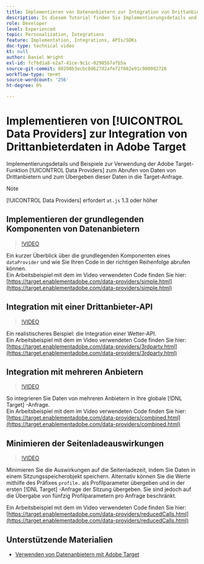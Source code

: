 ```yaml
---
title: Implementieren von Datenanbietern zur Integration von Drittanbieterdaten
description: In diesem Tutorial finden Sie Implementierungsdetails und Beispiele dazu, wie Sie mit der Adobe Target-Datenanbieter-Funktion Daten von Drittanbietern abrufen und in der Target-Anfrage übergeben können.
role: Developer
level: Experienced
topic: Personalization, Integrations
feature: Implementation, Integrations, APIs/SDKs
doc-type: technical video
kt: null
author: Daniel Wright
exl-id: fcf6d1a8-e2a7-41ce-9c1c-02985b7afb5a
source-git-commit: 80208b3ecbc0d627d2afe72f882e91c9800d2726
workflow-type: tm+mt
source-wordcount: '256'
ht-degree: 0%

---
```


# Implementieren von [!UICONTROL Data Providers] zur Integration von Drittanbieterdaten in Adobe Target

Implementierungsdetails und Beispiele zur Verwendung der Adobe Target-Funktion [!UICONTROL Data Providers] zum Abrufen von Daten von Drittanbietern und zum Übergeben dieser Daten in die Target-Anfrage.

>[!NOTE]
>
>[!UICONTROL Data Providers] erfordert `at.js` 1.3 oder höher

## Implementieren der grundlegenden Komponenten von Datenanbietern

>[!VIDEO](https://video.tv.adobe.com/v/22348/?quality=12)

Ein kurzer Überblick über die grundlegenden Komponenten eines `dataProvider` und wie Sie Ihren Code in der richtigen Reihenfolge abrufen können.\
Ein Arbeitsbeispiel mit dem im Video verwendeten Code finden Sie hier:
[https://target.enablementadobe.com/data-providers/simple.html](https://target.enablementadobe.com/data-providers/simple.html)

## Integration mit einer Drittanbieter-API

>[!VIDEO](https://video.tv.adobe.com/v/22345/)

Ein realistischeres Beispiel: die Integration einer Wetter-API.\
Ein Arbeitsbeispiel mit dem im Video verwendeten Code finden Sie hier:
[https://target.enablementadobe.com/data-providers/3rdparty.html](https://target.enablementadobe.com/data-providers/3rdparty.html)

## Integration mit mehreren Anbietern

>[!VIDEO](https://video.tv.adobe.com/v/22346/)

So integrieren Sie Daten von mehreren Anbietern in Ihre globale [!DNL Target] -Anfrage.\
Ein Arbeitsbeispiel mit dem im Video verwendeten Code finden Sie hier:
[https://target.enablementadobe.com/data-providers/combined.html](https://target.enablementadobe.com/data-providers/combined.html)

## Minimieren der Seitenladeauswirkungen

>[!VIDEO](https://video.tv.adobe.com/v/22347/)

Minimieren Sie die Auswirkungen auf die Seitenladezeit, indem Sie Daten in einem Sitzungsspeicherobjekt speichern. Alternativ können Sie die Werte mithilfe des Präfixes `profile.` als Profilparameter übergeben und in der ersten [!DNL Target] -Anfrage der Sitzung übergeben. Sie sind jedoch auf die Übergabe von fünfzig Profilparametern pro Anfrage beschränkt.

Ein Arbeitsbeispiel mit dem im Video verwendeten Code finden Sie hier: [https://target.enablementadobe.com/data-providers/reducedCalls.html](https://target.enablementadobe.com/data-providers/reducedCalls.html)

## Unterstützende Materialien

* [Verwenden von Datenanbietern mit Adobe Target](use-data-providers-to-integrate-third-party-data.md)
